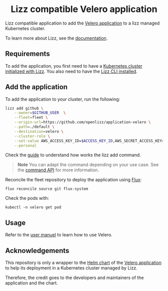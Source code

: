 <h1 align="center">Lizz compatible Velero application</h1>

Lizz compatible application to add the [Velero application](https://velero.io/) to a lizz managed Kubernetes cluster.

To learn more about Lizz, see the [documentation](https://openlizz.com).

## Requirements

To add the application, you first need to have a [Kubernetes cluster initialized with Lizz](https://openlizz.com/docs/guides/init).
You also need to have the [Lizz CLI installed](https://openlizz.com/docs/installation).

## Add the application

To add the application to your cluster, run the following:

```bash
lizz add github \
    --owner=$GITHUB_USER  \
    --fleet=fleet \
    --origin-url=https://github.com/openlizz/application-velero \
    --path=./default \
    --destination=velero \
    --cluster-role \
    --set-value AWS_ACCESS_KEY_ID=$ACCESS_KEY_ID,AWS_SECRET_ACCESS_KEY=$SECRET_ACCESS_KEY,bucket=$BUCKET,region=$REGION \
    --personal
```

Check the [guide](https://openlizz.com/docs/guides/add) to understand how works the lizz add command.

> **Note**
> You can adapt the command depending on your use case. See the [command API](https://openlizz.com/docs/cli/lizz_add_github) for more information.

Reconcile the fleet repository to deploy the application using [Flux](https://fluxcd.io/):

```
flux reconcile source git flux-system
```

Check the pods with:

```
kubectl -n velero get pod
```

## Usage

Refer to the [user manuel](https://velero.io/docs/v1.10.0-rc.1/) to learn how to use Velero.

## Acknowledgements

This repository is only a wrapper to the [Helm chart](https://github.com/vmware-tanzu/helm-charts/tree/main/charts/velero) of the [Velero application](https://velero.io/) to help its deployment in a Kubernetes cluster managed by Lizz.

Therefore, the credit goes to the developers and maintainers of the application and the chart.
